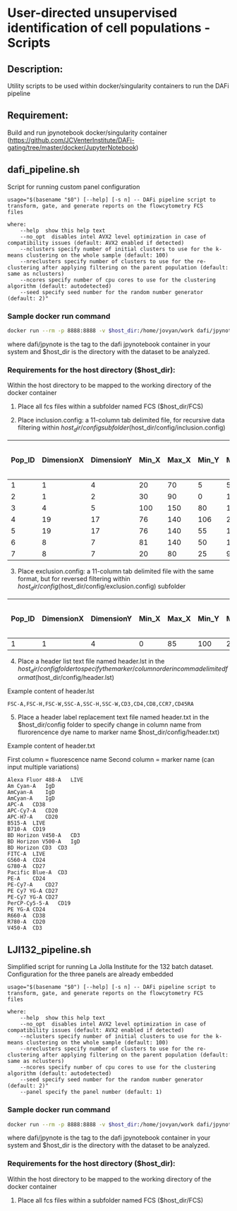 # User-directed unsupervised identification of cell populations - Scripts
	
## Description: 
Utility scripts to be used within docker/singularity containers to run the DAFi pipeline

## Requirement:
Build and run jpynotebook docker/singularity container
(https://github.com/JCVenterInstitute/DAFi-gating/tree/master/docker/JupyterNotebook)

## dafi_pipeline.sh 
Script for running custom panel configuration

```
usage="$(basename "$0") [--help] [-s n] -- DAFi pipeline script to transform, gate, and generate reports on the flowcytometry FCS 
files

where:
    --help  show this help text
    --no_opt  disables intel AVX2 level optimization in case of compatibility issues (default: AVX2 enabled if detected)
    --nclusters specify number of initial clusters to use for the k-means clustering on the whole sample (default: 100)
    --nreclusters specify number of clusters to use for the re-clustering after applying filtering on the parent population (default: 
same as nclusters)
    --ncores specify number of cpu cores to use for the clustering algorithm (default: autodetected)
    --seed specify seed number for the random number generator (default: 2)"
```

### Sample docker run command

```bash
docker run --rm -p 8888:8888 -v $host_dir:/home/jovyan/work dafi/jpynote start.sh dafi_pipeline.sh --nclusters 200
```

where dafi/jpynote is the tag to the dafi jpynotebook container in your system and $host_dir is the directory with the dataset to be 
analyzed. 

### Requirements for the host directory ($host_dir): 

Within the host directory to be mapped to the working directory of the docker container

1) Place all fcs files within a subfolder named FCS ($host_dir/FCS)
	
2) Place inclusion.config: a 11-column tab delimited file, for recursive data filtering within $host_dir/config subfolder ($host_dir/config/inclusion.config)

|Pop_ID|DimensionX|DimensionY|Min_X|Max_X|Min_Y|Max_Y|Parent_ID|Cluster_Type(0: Clustering; 1: Bisecting; 2: Slope-based)|Visualize_or_Not|Recluster_or_Not|Cell_Phenotype(optional)|
| --- | --- | --- | --- | --- | --- | --- | --- | --- | --- | --- | --- |
|1|1|4|20|70|5|55|0|0|0|0|Lymphocyte|
|2|1|2|30|90|0|110|1|1|0|1|Singlets|
|3|4|5|100|150|80|140|2|2|1|1|LiveSinglets|
|4|19|17|76|140|106|200|3|1|0|1|CD4T|
|5|19|17|76|140|55|105|3|1|0|0|CD8T|
|6|8|7|81|140|50|120|3|1|0|0|CD4Treg|
|7|8|7|20|80|25|90|3|1|0|0|CD4Tnonreg|
	
3) Place exclusion.config: a 11-column tab delimited file with the same format, but for reversed filtering within $host_dir/config ($host_dir/config/exclusion.config)
subfolder

|Pop_ID|DimensionX|DimensionY|Min_X|Max_X|Min_Y|Max_Y|Parent_ID|Cluster_Type(0: Clustering; 1: Bisecting; 2: Slope-based)|Visualize_or_Not|Recluster_or_Not|
| --- | --- | --- | --- | --- | --- | --- | --- | --- | --- | --- |
|1|1|4|0|85|100|200|0|0|1|0|

4) Place a header list text file named header.lst in the $host_dir/config folder to specify the marker/column order in comma delimited format ($host_dir/config/header.lst)

Example content of header.lst

```
FSC-A,FSC-H,FSC-W,SSC-A,SSC-H,SSC-W,CD3,CD4,CD8,CCR7,CD45RA
```

5) Place a header label replacement text file named header.txt in the $host_dir/config folder to specify change in column name from flurorencence dye name to marker name 
$host_dir/config/header.txt)

Example content of header.txt

First column = fluorescence name
Second column = marker name
(can input multiple variations)

```
Alexa Fluor 488-A	LIVE
Am Cyan-A	IgD
AmCyan-A	IgD
AmCyan-A	IgD
APC-A	CD38
APC-Cy7-A	CD20
APC-H7-A	CD20
B515-A	LIVE
B710-A	CD19
BD Horizon V450-A	CD3
BD Horizon V500-A	IgD
BD Horizon CD3	CD3
FITC-A	LIVE
G560-A	CD24
G780-A	CD27
Pacific Blue-A	CD3
PE-A	CD24
PE-Cy7-A	CD27
PE Cy7 YG-A	CD27
PE-Cy7 YG-A	CD27
PerCP-Cy5-5-A	CD19
PE YG-A	CD24
R660-A	CD38
R780-A	CD20
V450-A	CD3
```

## LJI132_pipeline.sh
Simplified script for running La Jolla Institute for the 132 batch dataset. Configuration for the three panels are already embedded 

```
usage="$(basename "$0") [--help] [-s n] -- DAFi pipeline script to transform, gate, and generate reports on the flowcytometry FCS
files

where:
    --help  show this help text
    --no_opt  disables intel AVX2 level optimization in case of compatibility issues (default: AVX2 enabled if detected)
    --nclusters specify number of initial clusters to use for the k-means clustering on the whole sample (default: 100)
    --nreclusters specify number of clusters to use for the re-clustering after applying filtering on the parent population (default:
same as nclusters)
    --ncores specify number of cpu cores to use for the clustering algorithm (default: autodetected)
    --seed specify seed number for the random number generator (default: 2)"
    --panel specify the panel number (default: 1)
```

### Sample docker run command

```bash
docker run --rm -p 8888:8888 -v $host_dir:/home/jovyan/work dafi/jpynote start.sh LJI132_pipeline.sh --panel 1 --nclusters 200
```

where dafi/jpynote is the tag to the dafi jpynotebook container in your system and $host_dir is the directory with the dataset to be
analyzed.


### Requirements for the host directory ($host_dir):

Within the host directory to be mapped to the working directory of the docker container

1) Place all fcs files within a subfolder named FCS ($host_dir/FCS)

